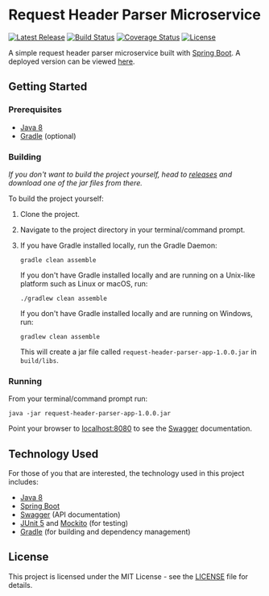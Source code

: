 # Request Header Parser Microservice

[![Latest Release](https://img.shields.io/github/release/vanillaSlice/RequestHeaderParserMicroservice.svg)](https://github.com/vanillaSlice/RequestHeaderParserMicroservice/releases/latest)
[![Build Status](https://img.shields.io/travis/com/vanillaSlice/RequestHeaderParserMicroservice/master.svg)](https://travis-ci.com/vanillaSlice/RequestHeaderParserMicroservice)
[![Coverage Status](https://img.shields.io/coveralls/github/vanillaSlice/RequestHeaderParserMicroservice/master.svg)](https://coveralls.io/github/vanillaSlice/RequestHeaderParserMicroservice?branch=master)
[![License](https://img.shields.io/github/license/vanillaSlice/RequestHeaderParserMicroservice.svg)](LICENSE)

A simple request header parser microservice built with [Spring Boot](http://spring.io/projects/spring-boot). A deployed
version can be viewed [here](https://headerparser.mikelowe.xyz/).

## Getting Started

### Prerequisites

* [Java 8](https://www.oracle.com/technetwork/java/javase/overview/java8-2100321.html)
* [Gradle](https://gradle.org) (optional)

### Building

*If you don't want to build the project yourself, head to
[releases](https://github.com/vanillaSlice/RequestHeaderParserMicroservice/releases) and download one of the jar files
from there.*

To build the project yourself:

1. Clone the project.
2. Navigate to the project directory in your terminal/command prompt.
3. If you have Gradle installed locally, run the Gradle Daemon:

    ```
    gradle clean assemble
    ```

   If you don't have Gradle installed locally and are running on a Unix-like platform such as Linux or macOS, run:

    ```
    ./gradlew clean assemble
    ```

   If you don't have Gradle installed locally and are running on Windows, run:

    ```
    gradlew clean assemble
    ```

    This will create a jar file called `request-header-parser-app-1.0.0.jar` in `build/libs`.

### Running

From your terminal/command prompt run:

```
java -jar request-header-parser-app-1.0.0.jar
```

Point your browser to [localhost:8080](http://localhost:8080) to see the [Swagger](https://swagger.io/) documentation.

## Technology Used

For those of you that are interested, the technology used in this project includes:

* [Java 8](https://www.oracle.com/technetwork/java/javase/overview/java8-2100321.html)
* [Spring Boot](http://spring.io/projects/spring-boot)
* [Swagger](https://swagger.io/) (API documentation)
* [JUnit 5](https://junit.org/junit5/) and [Mockito](https://site.mockito.org/) (for testing)
* [Gradle](https://gradle.org) (for building and dependency management)

## License

This project is licensed under the MIT License - see the [LICENSE](LICENSE) file for details.
